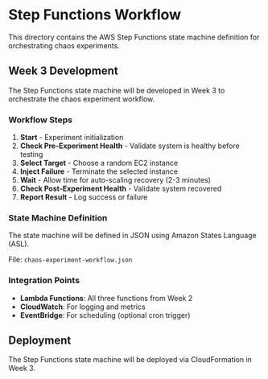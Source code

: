 # Step Functions Workflow

This directory contains the AWS Step Functions state machine definition for orchestrating chaos experiments.

## Week 3 Development

The Step Functions state machine will be developed in Week 3 to orchestrate the chaos experiment workflow.

### Workflow Steps

1. **Start** - Experiment initialization
2. **Check Pre-Experiment Health** - Validate system is healthy before testing
3. **Select Target** - Choose a random EC2 instance
4. **Inject Failure** - Terminate the selected instance
5. **Wait** - Allow time for auto-scaling recovery (2-3 minutes)
6. **Check Post-Experiment Health** - Validate system recovered
7. **Report Result** - Log success or failure

### State Machine Definition

The state machine will be defined in JSON using Amazon States Language (ASL).

File: `chaos-experiment-workflow.json`

### Integration Points

- **Lambda Functions**: All three functions from Week 2
- **CloudWatch**: For logging and metrics
- **EventBridge**: For scheduling (optional cron trigger)

## Deployment

The Step Functions state machine will be deployed via CloudFormation in Week 3.
